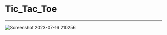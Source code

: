 # Tic_Tac_Toe

---

![Screenshot 2023-07-16 210256](https://github.com/AyushGinoya/Tic_Tac_Toe/assets/124197069/9afb619c-d51b-4b61-a6d3-2c4d1f286d90)
